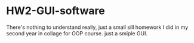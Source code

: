 # HW2-GUI-software
There's nothing to understand really, just a small sill homework I did in my second year in collage for OOP course. 
just a smiple GUI.
